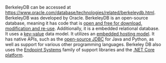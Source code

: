 BerkeleyDB can be accessed at https://www.oracle.com/database/technologies/related/berkeleydb.html. BerkeleyDB was developed by Oracle.
BerkeleyDB is an open-source database, meaning it has code that is [open and free for download, modification and re-use](https://www.heavy.ai/technical-glossary/open-source-database#:~:text=An%20open%20source%20database%20has,is%20protected%20to%20prevent%20copying.). 
Additionally, it is a embedded relational database. It uses a [key-value](https://www.oracle.com/database/technologies/related/berkeleydb.html#:~:text=Berkeley%20DB%20is%20a%20family,for%20data%20access%20and%20management.) data model. It utilizes an [embedded hosting model](https://docs.oracle.com/cd/E17275_01/html/programmer_reference/intro_dbis.html).
It has native APIs, such as the [open-source JDBC](http://www.ch-werner.de/javasqlite/) for Java and Python, as well as support for various other programming languages. 
Berkeley DB also uses the [Endpoint Systems](https://endpointsystems.com/products/) family of support libraries and the [.NET Core platform](https://dotnet.microsoft.com/en-us/).
